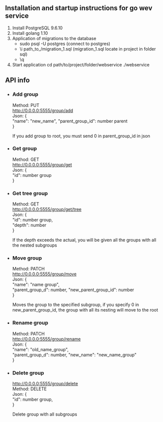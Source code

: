 ## Installation and startup instructions for go wev service
1. Install PostgreSQL 9.6.10
2. Install golang 1.10
3. Application of migrations to the database
   * sudo psql -U postgres  (connect to postgres)
   * \i path_to_/migration_1.sql    (migration_1.sql locate in project in folder sql)
   * \q
4. Start application
   cd path/to/project/folder/webservice
   ./webservice
   
## API info

* ### Add group  

    Method: PUT   
    http://0.0.0.0:5555/group/add  
    Json: {  
        "name": "new_name",
        "parent_group_id": number parent  
        }
    
    If you add group to root, you must send 0 in parent_group_id in json

* ### Get group 
        
    Method: GET                                             
    http://0.0.0.0:5555/group/get                                          
    Json: {                                                             
        "id": number group                                              
        }                                    

* ### Get tree group
     
    Method: GET                                                         
    http://0.0.0.0:5555/group/get/tree                                          
    Json: {                                                             
        "id": number group,                                             
        "depth": number  
        }                                    
    
    If the depth exceeds the actual, you will be given all the 
    groups with all the nested subgroups                                                               
    
* ### Move group

    Method: PATCH                                                         
    http://0.0.0.0:5555/group/move                                         
    Json: {                                                             
        "name": "name group",                                             
        "parent_group_d": number,
        "new_parent_group_id": number  
        }                                    
    
    Moves the group to the specified subgroup, if you specify 0 in 
    new_parent_group_id, the group with all its nesting will move to the root                                                              
    
* ### Rename group
    
    Method: PATCH                                                         
    http://0.0.0.0:5555/group/rename                                         
    Json: {                                                             
        "name": "old_name_group",                                             
        "parent_group_d": number,
        "new_name": "new_name_group"  
        }                                    
    
* ### Delete group
                                                            
    http://0.0.0.0:5555/group/delete   
    Method: DELETE                                       
    Json: {                                                             
        "id": number group,                                             
        }                                    
    
    Delete group with all subgroups 

